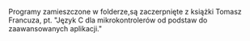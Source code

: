 Programy zamieszczone w folderze,są zaczerpnięte z książki Tomasz Francuza,
pt. "Język C dla mikrokontrolerów 
od podstaw 
do zaawansowanych aplikacji."
